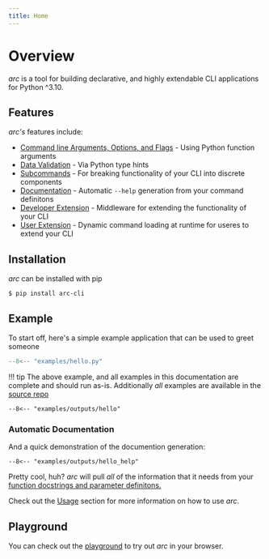 ```yaml
---
title: Home
---
```

# Overview
*arc* is a tool for building declarative, and highly extendable CLI applications for Python ^3.10.

## Features

*arc's* features include:

* [Command line Arguments, Options, and Flags](./usage/parameters/intro.md) - Using Python function arguments
* [Data Validation](./usage/parameters/types/types-intro.md) - Via Python type hints
* [Subcommands](./usage/subcommands.md) - For breaking functionality of your CLI into discrete components
* [Documentation](./usage/documentation-generation.md) - Automatic `--help` generation from your command definitons
* [Developer Extension](./usage/middleware.md) - Middleware for extending the functionality of your CLI
* [User Extension](./usage/command-autoloading.md) - Dynamic command loading at runtime for useres to extend your CLI

## Installation
*arc* can be installed with pip
```
$ pip install arc-cli
```

## Example
To start off, here's a simple example application that can be used to greet someone

```py title="hello.py"
--8<-- "examples/hello.py"
```
!!! tip
    The above example, and all examples in this documentation are complete
    and should run as-is. Additionally *all* examples are available in the
    [source repo](https://github.com/seanrcollings/arc/tree/master/docs/examples)


```console
--8<-- "examples/outputs/hello"
```

### Automatic Documentation
And a quick demonstration of the documention generation:
```console
--8<-- "examples/outputs/hello_help"
```
Pretty cool, huh? *arc* will pull *all* of the information that it needs from your [function docstrings and parameter definitons.](usage/documentation-generation.md)


Check out the [Usage](./usage/intro.md) section for more information on how to use *arc*.

## Playground

You can check out the [playground](https://playground.arc.seancollings.dev) to try out *arc* in your browser.
